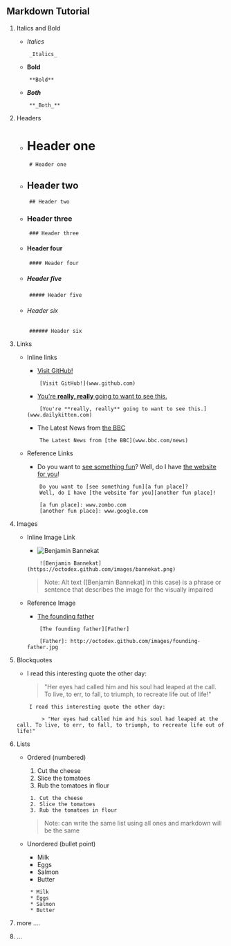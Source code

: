## **Markdown Tutorial**

1. Italics and Bold

    * _Italics_
    ```
        _Italics_
    ```

    * **Bold**
    ```
        **Bold**
    ```

    *   **_Both_**
    ```
        **_Both_**
    ```

1. Headers

    * # Header one
    ```
        # Header one
    ```

    * ## Header two
    ```
        ## Header two
    ```

    * ### Header three
    ```
        ### Header three
    ```

    * #### Header four
    ```
        #### Header four
    ```

    * ##### Header five
    ```
        ##### Header five
    ```

    * ###### Header six
    ```
        ###### Header six
    ```

1. Links

    * Inline links
        * [Visit GitHub!](www.github.com)
        ```
            [Visit GitHub!](www.github.com)
        ```
        * [You're **really, really** going to want to see this.](www.dailykitten.com)
        ```
            [You're **really, really** going to want to see this.](www.dailykitten.com)
        ```
        * The Latest News from [the BBC](www.bbc.com/news)
        ```
            The Latest News from [the BBC](www.bbc.com/news)
        ```
    * Reference Links
        * Do you want to [see something fun][a fun place]?  Well, do I have [the website for you][another fun place]!

        [a fun place]: www.zombo.com
        [another fun place]: www.google.com

        ```
            Do you want to [see something fun][a fun place]?  
            Well, do I have [the website for you][another fun place]!

            [a fun place]: www.zombo.com
            [another fun place]: www.google.com
        ```
1. Images
    * Inline Image Link
        * ![Benjamin Bannekat](https://octodex.github.com/images/bannekat.png)
        ```
            ![Benjamin Bannekat](https://octodex.github.com/images/bannekat.png)
        ```
        > Note: Alt text ([Benjamin Bannekat] in this case) is a phrase or sentence that describes the image for the visually impaired
    
    * Reference Image
        * [The founding father][Father]

        [Father]: http://octodex.github.com/images/founding-father.jpg
        ```
            [The founding father][Father]

            [Father]: http://octodex.github.com/images/founding-father.jpg
        ```
      

1. Blockquotes
    * I read this interesting quote the other day:

        > "Her eyes had called him and his soul had leaped at the call. To live, to err, to fall, to triumph, to recreate life out of life!"

    ```
        I read this interesting quote the other day:

            > "Her eyes had called him and his soul had leaped at the call. To live, to err, to fall, to triumph, to recreate life out of life!"
    ```
1. Lists
    * Ordered (numbered)
        1. Cut the cheese
        2. Slice the tomatoes
        3. Rub the tomatoes in flour

        ```
         1. Cut the cheese
         2. Slice the tomatoes
         3. Rub the tomatoes in flour
        ```
        > Note: can write the same list using all ones and markdown will be the same

    * Unordered (bullet point)
        * Milk
        * Eggs
        * Salmon
        * Butter
        ```
         * Milk
         * Eggs
         * Salmon
         * Butter
        ```
1. more ....
1. ...